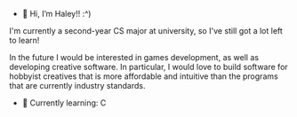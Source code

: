 - 👋 Hi, I’m Haley!! :^)  

I'm currently a second-year CS major at university, so I've still got a lot left to learn! 

In the future I would be interested in games development, as well as developing creative software. In particular, I would love
to build software for hobbyist creatives that is more affordable and intuitive than the programs that are currently industry standards. 


- 🌱 Currently learning: C 

<!---
hfigone/hfigone is a ✨ special ✨ repository because its `README.md` (this file) appears on your GitHub profile.
You can click the Preview link to take a look at your changes.
--->
